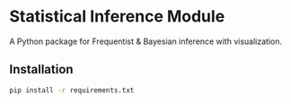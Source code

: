 # Statistical Inference Module
A Python package for Frequentist & Bayesian inference with visualization.

## Installation
```bash
pip install -r requirements.txt